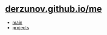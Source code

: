 # [derzunov.github.io/me](https://derzunov.github.io/me)
  - [main](https://derzunov.github.io/me)
  - [projects](https://derzunov.github.io/me/exp)
